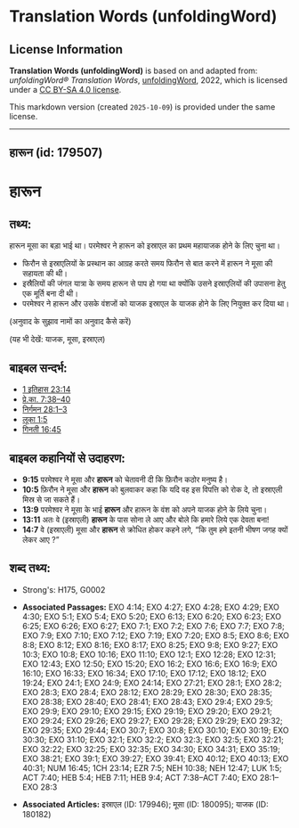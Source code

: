 # Translation Words (unfoldingWord)

## License Information

**Translation Words (unfoldingWord)** is based on and adapted from: _unfoldingWord® Translation Words_, [unfoldingWord](https://unfoldingword.org/utw), 2022, which is licensed under a [CC BY-SA 4.0 license](https://creativecommons.org/licenses/by-sa/4.0/legalcode.en).

This markdown version (created `2025-10-09`) is provided under the same license.



--------------------------------

## हारून (id: 179507)

हारून
=====

तथ्य:
-----

हारून मूसा का बड़ा भाई था। परमेश्वर ने हारून को इस्राएल का प्रथम महायाजक होने के लिए चुना था।

* फिरौन से इस्राएलियों के प्रस्थान का आग्रह करते समय फिरौन से बात करने में हारून ने मूसा की सहायता की थी।
* इस्रैलियों की जंगल यात्रा के समय हारून से पाप हो गया था क्योंकि उसने इस्राएलियों की उपासना हेतु एक मूर्ति बना दी थी।
* परमेश्वर ने हारून और उसके वंशजों को याजक इस्राएल के याजक होने के लिए नियुक्त कर दिया था।

(अनुवाद के सुझाव नामों का अनुवाद कैसे करें)

(यह भी देखें: याजक, मूसा, इस्राएल)

बाइबल सन्दर्भ:
--------------

* [1 इतिहास 23:14](https://ref.ly/1Chr0:0)
* [प्रे.का. 7:38–40](https://ref.ly/Acts7:38-Acts7:40)
* [निर्गमन 28:1–3](https://ref.ly/Exod28:1-Exod28:3)
* [लूका 1:5](https://ref.ly/Luke1:5)
* [गिनती 16:45](https://ref.ly/Num16:45)

बाइबल कहानियों से उदाहरण:
-------------------------

* **9:15** परमेश्वर ने मूसा और **हारून** को चेतावनी दी कि फ़िरौन कठोर मनुष्य है।
* **10:5** फ़िरौन ने मूसा और **हारून** को बुलवाकर कहा कि यदि वह इस विपत्ति को रोक दे, तो इस्राएली मिस्र से जा सकते हैं।
* **13:9** परमेश्वर ने मूसा के भाई **हारून** और हारून के वंश को अपने याजक होने के लिये चुना।
* **13:11** अतः वे (इस्राएली) **हारून** के पास सोना ले आए और बोले कि हमारे लिये एक देवता बना!
* **14:7** वे (इस्राएली) मूसा और **हारून** से क्रोधित होकर कहने लगे, “कि तुम हमे इतनी भीषण जगह क्यों लेकर आए ?”

शब्द तथ्य:
----------

* Strong's: H175, G0002

* **Associated Passages:** EXO 4:14; EXO 4:27; EXO 4:28; EXO 4:29; EXO 4:30; EXO 5:1; EXO 5:4; EXO 5:20; EXO 6:13; EXO 6:20; EXO 6:23; EXO 6:25; EXO 6:26; EXO 6:27; EXO 7:1; EXO 7:2; EXO 7:6; EXO 7:7; EXO 7:8; EXO 7:9; EXO 7:10; EXO 7:12; EXO 7:19; EXO 7:20; EXO 8:5; EXO 8:6; EXO 8:8; EXO 8:12; EXO 8:16; EXO 8:17; EXO 8:25; EXO 9:8; EXO 9:27; EXO 10:3; EXO 10:8; EXO 10:16; EXO 11:10; EXO 12:1; EXO 12:28; EXO 12:31; EXO 12:43; EXO 12:50; EXO 15:20; EXO 16:2; EXO 16:6; EXO 16:9; EXO 16:10; EXO 16:33; EXO 16:34; EXO 17:10; EXO 17:12; EXO 18:12; EXO 19:24; EXO 24:1; EXO 24:9; EXO 24:14; EXO 27:21; EXO 28:1; EXO 28:2; EXO 28:3; EXO 28:4; EXO 28:12; EXO 28:29; EXO 28:30; EXO 28:35; EXO 28:38; EXO 28:40; EXO 28:41; EXO 28:43; EXO 29:4; EXO 29:5; EXO 29:9; EXO 29:10; EXO 29:15; EXO 29:19; EXO 29:20; EXO 29:21; EXO 29:24; EXO 29:26; EXO 29:27; EXO 29:28; EXO 29:29; EXO 29:32; EXO 29:35; EXO 29:44; EXO 30:7; EXO 30:8; EXO 30:10; EXO 30:19; EXO 30:30; EXO 31:10; EXO 32:1; EXO 32:2; EXO 32:3; EXO 32:5; EXO 32:21; EXO 32:22; EXO 32:25; EXO 32:35; EXO 34:30; EXO 34:31; EXO 35:19; EXO 38:21; EXO 39:1; EXO 39:27; EXO 39:41; EXO 40:12; EXO 40:13; EXO 40:31; NUM 16:45; 1CH 23:14; EZR 7:5; NEH 10:38; NEH 12:47; LUK 1:5; ACT 7:40; HEB 5:4; HEB 7:11; HEB 9:4; ACT 7:38–ACT 7:40; EXO 28:1–EXO 28:3
* **Associated Articles:** इस्राएल (ID: 179946); मूसा (ID: 180095); याजक (ID: 180182)

